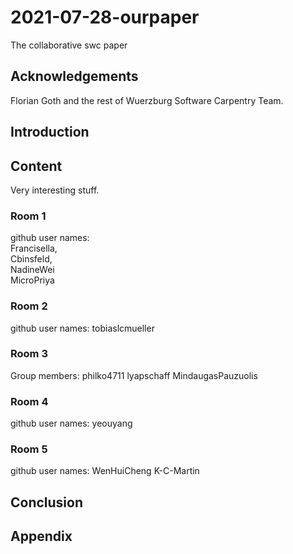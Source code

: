 # 2021-07-28-ourpaper
The collaborative swc paper

## Acknowledgements

Florian Goth and the rest of Wuerzburg Software Carpentry Team.


## Introduction

## Content
Very interesting stuff.

### Room 1
github user names:<br>
Francisella, <br>
Cbinsfeld,<br>
NadineWei<br>
MicroPriya


### Room 2
github user names:
tobiaslcmueller

### Room 3

Group members: philko4711 lyapschaff MindaugasPauzuolis

### Room 4
github user names:
yeouyang

### Room 5
github user names: WenHuiCheng K-C-Martin

## Conclusion

## Appendix
